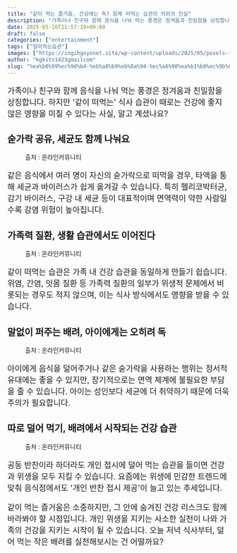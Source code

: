 ```yaml
---
title: "같이 먹는 즐거움, 건강에는 독? 함께 떠먹는 습관의 의외의 진실"
description: "가족이나 친구와 함께 음식을 나눠 먹는 풍경은 정겨움과 친밀함을 상징합니다. 하지만 '같이 떠먹는' 식사 습관이 때로는 건강에 좋지 않은 영향을 미칠 수 있다는 사실, 알고 계셨나요?"
date: 2025-05-16T21:57:19+09:00
draft: false
categories: ["entertainment"]
tags: ["덜어먹는습관"]
images: ["https://ingihgoyonet.site/wp-content/uploads/2025/05/pexels-fauxels-3184177-1024x683.jpg", "https://ingihgoyonet.site/wp-content/uploads/2025/05/pexels-edward-jenner-4031634-1024x683.jpg", "https://ingihgoyonet.site/wp-content/uploads/2025/05/pexels-olly-3820131-1-1024x828.jpg", "https://ingihgoyonet.site/wp-content/uploads/2025/05/pexels-markus-winkler-1430818-2888679-683x1024.jpg"]
author: "kgkstn1423gmailcom"
slug: "%ea%b0%99%ec%9d%b4-%eb%a8%b9%eb%8a%94-%ec%a6%90%ea%b1%b0%ec%9b%80-%ea%b1%b4%ea%b0%95%ec%97%90%eb%8a%94-%eb%8f%85-%ed%95%a8%ea%bb%98-%eb%96%a0%eb%a8%b9%eb%8a%94-%ec%8a%b5%ea%b4%80%ec%9d%98-%ec%9d%98"
---
```


<p style="font-size:18px">가족이나 친구와 함께 음식을 나눠 먹는 풍경은 정겨움과 친밀함을 상징합니다. 하지만 '같이 떠먹는' 식사 습관이 때로는 건강에 좋지 않은 영향을 미칠 수 있다는 사실, 알고 계셨나요?</p> <h2 >숟가락 공유, 세균도 함께 나눠요</h2> <figure ><img src="https://ingihgoyonet.site/wp-content/uploads/2025/05/pexels-fauxels-3184177-1024x683.jpg" alt="" style="aspect-ratio:16/9;object-fit:cover"/><figcaption >출처 : 온라인커뮤니티</figcaption></figure> <p style="font-size:18px">같은 음식에서 여러 명이 자신의 숟가락으로 떠먹을 경우, 타액을 통해 세균과 바이러스가 쉽게 옮겨갈 수 있습니다. 특히 헬리코박터균, 감기 바이러스, 구강 내 세균 등이 대표적이며 면역력이 약한 사람일수록 감염 위험이 높아집니다.</p> <h2 >가족력 질환, 생활 습관에서도 이어진다</h2> <figure ><img src="https://ingihgoyonet.site/wp-content/uploads/2025/05/pexels-edward-jenner-4031634-1024x683.jpg" alt="" style="aspect-ratio:16/9;object-fit:cover"/><figcaption >출처 : 온라인커뮤니티</figcaption></figure> <p style="font-size:18px">같이 떠먹는 습관은 가족 내 건강 습관을 동일하게 만들기 쉽습니다. 위염, 간염, 잇몸 질환 등 가족력 질환의 일부가 위생적 문제에서 비롯되는 경우도 적지 않으며, 이는 식사 방식에서도 영향을 받을 수 있습니다.</p> <h2 >말없이 퍼주는 배려, 아이에게는 오히려 독</h2> <figure ><img src="https://ingihgoyonet.site/wp-content/uploads/2025/05/pexels-olly-3820131-1-1024x828.jpg" alt="" style="aspect-ratio:16/9;object-fit:cover"/><figcaption >출처 : 온라인커뮤니티</figcaption></figure> <p style="font-size:18px">아이에게 음식을 덜어주거나 같은 숟가락을 사용하는 행위는 정서적 유대에는 좋을 수 있지만, 장기적으로는 면역 체계에 불필요한 부담을 줄 수 있습니다. 아이는 성인보다 세균에 더 취약하기 때문에 더욱 주의가 필요합니다.</p> <h2 >따로 덜어 먹기, 배려에서 시작되는 건강 습관</h2> <figure ><img src="https://ingihgoyonet.site/wp-content/uploads/2025/05/pexels-markus-winkler-1430818-2888679-683x1024.jpg" alt="" style="aspect-ratio:16/9;object-fit:cover"/><figcaption >출처 : 온라인커뮤니티</figcaption></figure> <p style="font-size:18px">공동 반찬이라 하더라도 개인 접시에 덜어 먹는 습관을 들이면 건강과 위생을 모두 지킬 수 있습니다. 요즘에는 위생에 민감한 트렌드에 맞춰 음식점에서도 '개인 반찬 접시 제공'이 늘고 있는 추세입니다.</p> <p style="font-size:18px">같이 먹는 즐거움은 소중하지만, 그 안에 숨겨진 건강 리스크도 함께 바라봐야 할 시점입니다. 개인 위생을 지키는 사소한 실천이 나와 가족의 건강을 지키는 시작이 될 수 있습니다. 오늘 저녁 식사부터, 덜어 먹는 작은 배려를 실천해보시는 건 어떨까요?</p>